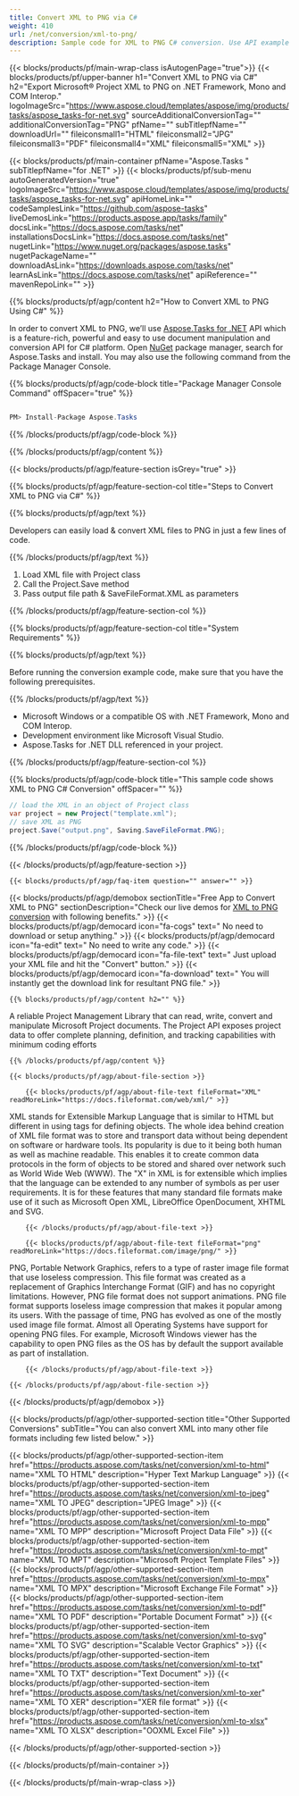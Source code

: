 ```yaml
---
title: Convert XML to PNG via C# 
weight: 410
url: /net/conversion/xml-to-png/ 
description: Sample code for XML to PNG C# conversion. Use API example code for batch XML files to PNG conversion within VB.NET, Asp.NET or any .NET based application.
---
```


{{< blocks/products/pf/main-wrap-class isAutogenPage="true">}}
{{< blocks/products/pf/upper-banner h1="Convert XML to PNG via C#" h2="Export Microsoft® Project XML to PNG on .NET Framework, Mono and COM Interop." logoImageSrc="https://www.aspose.cloud/templates/aspose/img/products/tasks/aspose_tasks-for-net.svg" sourceAdditionalConversionTag="" additionalConversionTag="PNG" pfName="" subTitlepfName="" downloadUrl="" fileiconsmall1="HTML" fileiconsmall2="JPG" fileiconsmall3="PDF" fileiconsmall4="XML" fileiconsmall5="XML" >}}

{{< blocks/products/pf/main-container pfName="Aspose.Tasks " subTitlepfName="for .NET" >}}
{{< blocks/products/pf/sub-menu autoGeneratedVersion="true" logoImageSrc="https://www.aspose.cloud/templates/aspose/img/products/tasks/aspose_tasks-for-net.svg" apiHomeLink="" codeSamplesLink="https://github.com/aspose-tasks" liveDemosLink="https://products.aspose.app/tasks/family" docsLink="https://docs.aspose.com/tasks/net" installationsDocsLink="https://docs.aspose.com/tasks/net" nugetLink="https://www.nuget.org/packages/aspose.tasks" nugetPackageName="" downloadAsLink="https://downloads.aspose.com/tasks/net" learnAsLink="https://docs.aspose.com/tasks/net" apiReference="" mavenRepoLink="" >}}

{{% blocks/products/pf/agp/content h2="How to Convert XML to PNG Using C#" %}}

 In order to convert XML to PNG, we’ll use
 [Aspose.Tasks for .NET](https://products.aspose.com/tasks/net) 
 API which is a feature-rich, powerful and easy to use document manipulation and conversion API for C# platform. Open
 [NuGet](https://www.nuget.org/packages/aspose.tasks) 
 package manager, search for
 Aspose.Tasks 
 and install. You may also use the following command from the Package Manager Console.

{{% blocks/products/pf/agp/code-block title="Package Manager Console Command" offSpacer="true" %}}

```cs

PM> Install-Package Aspose.Tasks

```

{{% /blocks/products/pf/agp/code-block %}}

{{% /blocks/products/pf/agp/content %}}

{{< blocks/products/pf/agp/feature-section isGrey="true" >}}

{{% blocks/products/pf/agp/feature-section-col title="Steps to Convert XML to PNG via C#" %}}

{{% blocks/products/pf/agp/text %}}

 Developers can easily load & convert XML files to PNG in just a few lines of code.

{{% /blocks/products/pf/agp/text %}}

1.  Load XML file with Project class
1.  Call the Project.Save method
1.  Pass output file path & SaveFileFormat.XML as parameters

{{% /blocks/products/pf/agp/feature-section-col %}}

{{% blocks/products/pf/agp/feature-section-col title="System Requirements" %}}

{{% blocks/products/pf/agp/text %}}

 Before running the conversion example code, make sure that you have the following prerequisites.

{{% /blocks/products/pf/agp/text %}}

-  Microsoft Windows or a compatible OS with .NET Framework, Mono and COM Interop.
-  Development environment like Microsoft Visual Studio.
-  Aspose.Tasks for .NET DLL referenced in your project.

{{% /blocks/products/pf/agp/feature-section-col %}}

{{% blocks/products/pf/agp/code-block title="This sample code shows XML to PNG C# Conversion" offSpacer="" %}}

```cs
// load the XML in an object of Project class
var project = new Project("template.xml");
// save XML as PNG 
project.Save("output.png", Saving.SaveFileFormat.PNG); 

```

{{% /blocks/products/pf/agp/code-block %}}

{{< /blocks/products/pf/agp/feature-section >}}

    {{< blocks/products/pf/agp/faq-item question="" answer="" >}}
 

<!-- aboutfile Starts -->

{{< blocks/products/pf/agp/demobox sectionTitle="Free App to Convert XML to PNG" sectionDescription="Check our live demos for [XML to PNG conversion](https://products.aspose.app/tasks/conversion/xml-to-png) with following benefits." >}}
        {{< blocks/products/pf/agp/democard icon="fa-cogs" text=" No need to download or setup anything." >}}
        {{< blocks/products/pf/agp/democard icon="fa-edit" text=" No need to write any code." >}}
        {{< blocks/products/pf/agp/democard icon="fa-file-text" text=" Just upload your XML file and hit the \"Convert\" button." >}}
        {{< blocks/products/pf/agp/democard icon="fa-download" text=" You will instantly get the download link for resultant PNG file." >}}

    {{% blocks/products/pf/agp/content h2="" %}}

 A reliable Project Management Library that can read, write, convert and manipulate Microsoft Project documents. The Project API exposes project data to offer complete planning, definition, and tracking capabilities with minimum coding efforts



    {{% /blocks/products/pf/agp/content %}}

    {{< blocks/products/pf/agp/about-file-section >}}

        {{< blocks/products/pf/agp/about-file-text fileFormat="XML" readMoreLink="https://docs.fileformat.com/web/xml/" >}}
XML stands for Extensible Markup Language that is similar to HTML but different in using tags for defining objects. The whole idea behind creation of XML file format was to store and transport data without being dependent on software or hardware tools. Its popularity is due to it being both human as well as machine readable. This enables it to create common data protocols in the form of objects to be stored and shared over network such as World Wide Web (WWW). The "X" in XML is for extensible which implies that the language can be extended to any number of symbols as per user requirements. It is for these features that many standard file formats make use of it such as Microsoft Open XML, LibreOffice OpenDocument, XHTML and SVG.

        {{< /blocks/products/pf/agp/about-file-text >}}

        {{< blocks/products/pf/agp/about-file-text fileFormat="png" readMoreLink="https://docs.fileformat.com/image/png/" >}}
PNG, Portable Network Graphics, refers to a type of raster image file format that use loseless compression. This file format was created as a replacement of Graphics Interchange Format (GIF) and has no copyright limitations. However, PNG file format does not support animations. PNG file format supports loseless image compression that makes it popular among its users. With the passage of time, PNG has evolved as one of the mostly used image file format. Almost all Operating Systems have support for opening PNG files. For example, Microsoft Windows viewer has the capability to open PNG files as the OS has by default the support available as part of installation.

        {{< /blocks/products/pf/agp/about-file-text >}}

    {{< /blocks/products/pf/agp/about-file-section >}}

{{< /blocks/products/pf/agp/demobox >}}

<!-- aboutfile Ends -->

{{< blocks/products/pf/agp/other-supported-section title="Other Supported Conversions" subTitle="You can also convert XML into many other file formats including few listed below." >}}

{{< blocks/products/pf/agp/other-supported-section-item href="https://products.aspose.com/tasks/net/conversion/xml-to-html" name="XML TO HTML" description="Hyper Text Markup Language" >}}
{{< blocks/products/pf/agp/other-supported-section-item href="https://products.aspose.com/tasks/net/conversion/xml-to-jpeg" name="XML TO JPEG" description="JPEG Image" >}}
{{< blocks/products/pf/agp/other-supported-section-item href="https://products.aspose.com/tasks/net/conversion/xml-to-mpp" name="XML TO MPP" description="Microsoft Project Data File" >}}
{{< blocks/products/pf/agp/other-supported-section-item href="https://products.aspose.com/tasks/net/conversion/xml-to-mpt" name="XML TO MPT" description="Microsoft Project Template Files" >}}
{{< blocks/products/pf/agp/other-supported-section-item href="https://products.aspose.com/tasks/net/conversion/xml-to-mpx" name="XML TO MPX" description="Microsoft Exchange File Format" >}}
{{< blocks/products/pf/agp/other-supported-section-item href="https://products.aspose.com/tasks/net/conversion/xml-to-pdf" name="XML TO PDF" description="Portable Document Format" >}}
{{< blocks/products/pf/agp/other-supported-section-item href="https://products.aspose.com/tasks/net/conversion/xml-to-svg" name="XML TO SVG" description="Scalable Vector Graphics" >}}
{{< blocks/products/pf/agp/other-supported-section-item href="https://products.aspose.com/tasks/net/conversion/xml-to-txt" name="XML TO TXT" description="Text Document" >}}
{{< blocks/products/pf/agp/other-supported-section-item href="https://products.aspose.com/tasks/net/conversion/xml-to-xer" name="XML TO XER" description="XER file format" >}}
{{< blocks/products/pf/agp/other-supported-section-item href="https://products.aspose.com/tasks/net/conversion/xml-to-xlsx" name="XML TO XLSX" description="OOXML Excel File" >}}

{{< /blocks/products/pf/agp/other-supported-section >}}

{{< /blocks/products/pf/main-container >}}
    
{{< /blocks/products/pf/main-wrap-class >}}